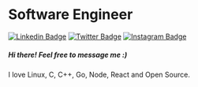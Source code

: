 # Software Engineer

[![Linkedin Badge](https://img.shields.io/badge/-LinkedIn-blue?style=flat-square&logo=Linkedin&logoColor=white&link=https://www.linkedin.com/in/cyro-dubeux-45085b155/)](https://www.linkedin.com/in/cyro-dubeux-45085b155/)
[![Twitter Badge](https://img.shields.io/badge/-Twitter-1ca0f1?style=flat-square&labelColor=1ca0f1&logo=twitter&logoColor=white&link=https://twitter.com/lgdbittencourt)](https://twitter.com/beerinjection)
[![Instagram Badge](https://img.shields.io/badge/-Instagram-C13584?style=flat-square&labelColor=C13584&logo=instagram&logoColor=white&link=https://www.instagram.com/cyrodubeux/)](https://www.instagram.com/cyrodubeux/)

##### Hi there! Feel free to message me :)

I love Linux, C, C++, Go, Node, React and Open Source. 
